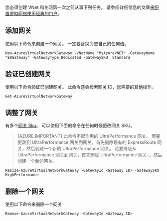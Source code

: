您必须创建 VNet 和关网第一次之前从事下列任务。 请参阅详细信息的文章[来配置虚拟网络使用经典的门户](../articles/expressroute/expressroute-howto-vnet-portal-classic.md)。   

## <a name="add-a-gateway"></a>添加网关

使用以下命令来创建一个网关。 一定要替换为您自己的任何值。

    New-AzureVirtualNetworkGateway -VNetName "MyAzureVNET" -GatewayName "ERGateway" -GatewayType Dedicated -GatewaySKU  Standard

## <a name="verify-the-gateway-was-created"></a>验证已创建网关

使用以下命令验证已创建网关。 此命令还会检索网关 ID，您需要的其他操作。

    Get-AzureVirtualNetworkGateway

## <a name="resize-a-gateway"></a>调整了网关

有多个[网关 Sku](../articles/expressroute/expressroute-about-virtual-network-gateways.md)。 可以使用下面的命令在任何时候更改网关 SKU。

>[AZURE.IMPORTANT] 此命令不起作用的 UltraPerformance 网关。 若要更改到 UltraPerformance 网关到网关，首先删除现有的 ExpressRoute 网关，然后创建一个新的 UltraPerformance 网关。 若要降级从 UltraPerformance 网关到网关，首先删除 UltraPerformance 网关，，然后创建一个新的网关。 

    Resize-AzureVirtualNetworkGateway -GatewayId <Gateway ID> -GatewaySKU HighPerformance

## <a name="remove-a-gateway"></a>删除一个网关

使用以下命令来删除一个网关

    Remove-AzureVirtualNetworkGateway -GatewayId <Gateway ID>